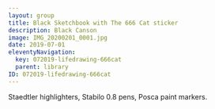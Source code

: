 ```yaml
---
layout: group
title: Black Sketchbook with The 666 Cat sticker
description: Black Canson
image: IMG_20200201_0001.jpg
date: 2019-07-01
eleventyNavigation:
  key: 072019-lifedrawing-666cat
  parent: library
ID: 072019-lifedrawing-666cat
---
```


Staedtler highlighters, Stabilo 0.8 pens, Posca paint markers.
